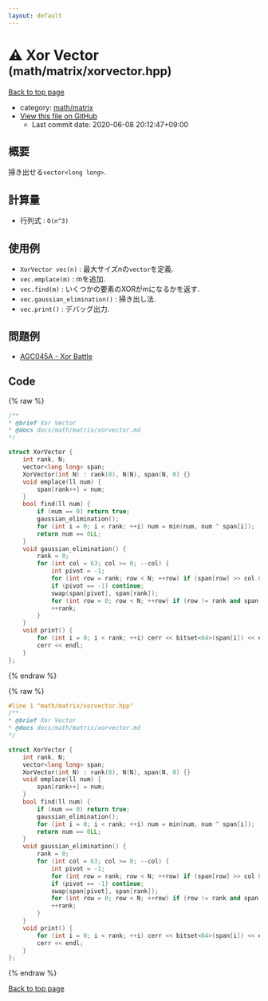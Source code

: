 ```yaml
---
layout: default
---
```


<!-- mathjax config similar to math.stackexchange -->
<script type="text/javascript" async
  src="https://cdnjs.cloudflare.com/ajax/libs/mathjax/2.7.5/MathJax.js?config=TeX-MML-AM_CHTML">
</script>
<script type="text/x-mathjax-config">
  MathJax.Hub.Config({
    TeX: { equationNumbers: { autoNumber: "AMS" }},
    tex2jax: {
      inlineMath: [ ['$','$'] ],
      processEscapes: true
    },
    "HTML-CSS": { matchFontHeight: false },
    displayAlign: "left",
    displayIndent: "2em"
  });
</script>

<script type="text/javascript" src="https://cdnjs.cloudflare.com/ajax/libs/jquery/3.4.1/jquery.min.js"></script>
<script src="https://cdn.jsdelivr.net/npm/jquery-balloon-js@1.1.2/jquery.balloon.min.js" integrity="sha256-ZEYs9VrgAeNuPvs15E39OsyOJaIkXEEt10fzxJ20+2I=" crossorigin="anonymous"></script>
<script type="text/javascript" src="../../../assets/js/copy-button.js"></script>
<link rel="stylesheet" href="../../../assets/css/copy-button.css" />


# :warning: Xor Vector <small>(math/matrix/xorvector.hpp)</small>

<a href="../../../index.html">Back to top page</a>

* category: <a href="../../../index.html#a9839e7477a4d9c748aee996b52a14d5">math/matrix</a>
* <a href="{{ site.github.repository_url }}/blob/master/math/matrix/xorvector.hpp">View this file on GitHub</a>
    - Last commit date: 2020-06-08 20:12:47+09:00




## 概要

掃き出せる`vector<long long>`.

## 計算量

* 行列式 : `O(n^3)`

## 使用例

* `XorVector vec(n)` : 最大サイズ$n$の`vector`を定義.
* `vec.emplace(m)` : $m$を追加.
* `vec.find(m)` : いくつかの要素のXORが$m$になるかを返す.
* `vec.gaussian_elimination()` : 掃き出し法.
* `vec.print()` : デバッグ出力.

## 問題例

* [AGC045A - Xor Battle](https://atcoder.jp/contests/agc045/tasks/agc045_a)


## Code

<a id="unbundled"></a>
{% raw %}
```cpp
/**
* @brief Xor Vector
* @docs docs/math/matrix/xorvector.md
*/

struct XorVector {
    int rank, N;
    vector<long long> span;
    XorVector(int N) : rank(0), N(N), span(N, 0) {}
    void emplace(ll num) {
        span[rank++] = num;
    }
    bool find(ll num) {
        if (num == 0) return true;
        gaussian_elimination();
        for (int i = 0; i < rank; ++i) num = min(num, num ^ span[i]);
        return num == 0LL;
    }
    void gaussian_elimination() {
        rank = 0;
        for (int col = 63; col >= 0; --col) {
            int pivot = -1;
            for (int row = rank; row < N; ++row) if (span[row] >> col & 1) { pivot = row; break; }
            if (pivot == -1) continue;
            swap(span[pivot], span[rank]);
            for (int row = 0; row < N; ++row) if (row != rank and span[row] >> col & 1) span[row] ^= span[rank];
            ++rank;
        }
    }
    void print() {
        for (int i = 0; i < rank; ++i) cerr << bitset<64>(span[i]) << endl;
        cerr << endl;
    }
};

```
{% endraw %}

<a id="bundled"></a>
{% raw %}
```cpp
#line 1 "math/matrix/xorvector.hpp"
/**
* @brief Xor Vector
* @docs docs/math/matrix/xorvector.md
*/

struct XorVector {
    int rank, N;
    vector<long long> span;
    XorVector(int N) : rank(0), N(N), span(N, 0) {}
    void emplace(ll num) {
        span[rank++] = num;
    }
    bool find(ll num) {
        if (num == 0) return true;
        gaussian_elimination();
        for (int i = 0; i < rank; ++i) num = min(num, num ^ span[i]);
        return num == 0LL;
    }
    void gaussian_elimination() {
        rank = 0;
        for (int col = 63; col >= 0; --col) {
            int pivot = -1;
            for (int row = rank; row < N; ++row) if (span[row] >> col & 1) { pivot = row; break; }
            if (pivot == -1) continue;
            swap(span[pivot], span[rank]);
            for (int row = 0; row < N; ++row) if (row != rank and span[row] >> col & 1) span[row] ^= span[rank];
            ++rank;
        }
    }
    void print() {
        for (int i = 0; i < rank; ++i) cerr << bitset<64>(span[i]) << endl;
        cerr << endl;
    }
};

```
{% endraw %}

<a href="../../../index.html">Back to top page</a>

